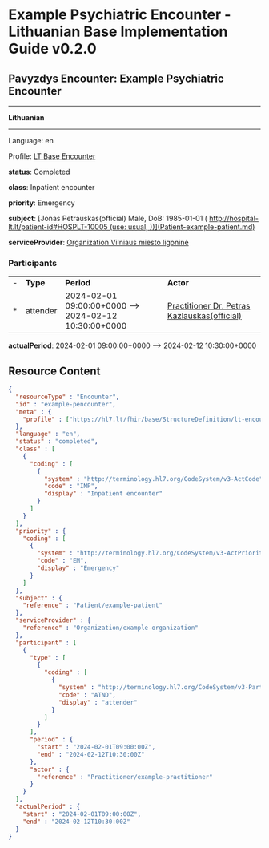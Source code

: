 # Example Psychiatric Encounter - Lithuanian Base Implementation Guide v0.2.0

## Pavyzdys Encounter: Example Psychiatric Encounter

-------

**Lithuanian**

-------

Language: en

Profile: [LT Base Encounter](StructureDefinition-lt-encounter.md)

**status**: Completed

**class**: Inpatient encounter

**priority**: Emergency

**subject**: [Jonas Petrauskas(official) Male, DoB: 1985-01-01 ( http://hospital-lt.lt/patient-id#HOSPLT-10005 (use: usual, ))](Patient-example-patient.md)

**serviceProvider**: [Organization Vilniaus miesto ligoninė](Organization-example-organization.md)

### Participants

| | | | |
| :--- | :--- | :--- | :--- |
| - | **Type** | **Period** | **Actor** |
| * | attender | 2024-02-01 09:00:00+0000 --> 2024-02-12 10:30:00+0000 | [Practitioner Dr. Petras Kazlauskas(official)](Practitioner-example-practitioner.md) |

**actualPeriod**: 2024-02-01 09:00:00+0000 --> 2024-02-12 10:30:00+0000



## Resource Content

```json
{
  "resourceType" : "Encounter",
  "id" : "example-pencounter",
  "meta" : {
    "profile" : ["https://hl7.lt/fhir/base/StructureDefinition/lt-encounter"]
  },
  "language" : "en",
  "status" : "completed",
  "class" : [
    {
      "coding" : [
        {
          "system" : "http://terminology.hl7.org/CodeSystem/v3-ActCode",
          "code" : "IMP",
          "display" : "Inpatient encounter"
        }
      ]
    }
  ],
  "priority" : {
    "coding" : [
      {
        "system" : "http://terminology.hl7.org/CodeSystem/v3-ActPriority",
        "code" : "EM",
        "display" : "Emergency"
      }
    ]
  },
  "subject" : {
    "reference" : "Patient/example-patient"
  },
  "serviceProvider" : {
    "reference" : "Organization/example-organization"
  },
  "participant" : [
    {
      "type" : [
        {
          "coding" : [
            {
              "system" : "http://terminology.hl7.org/CodeSystem/v3-ParticipationType",
              "code" : "ATND",
              "display" : "attender"
            }
          ]
        }
      ],
      "period" : {
        "start" : "2024-02-01T09:00:00Z",
        "end" : "2024-02-12T10:30:00Z"
      },
      "actor" : {
        "reference" : "Practitioner/example-practitioner"
      }
    }
  ],
  "actualPeriod" : {
    "start" : "2024-02-01T09:00:00Z",
    "end" : "2024-02-12T10:30:00Z"
  }
}

```
